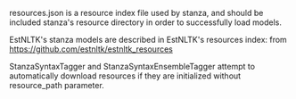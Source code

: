 resources.json is a resource index file used by stanza, and should be included stanza's resource directory in order to successfully load models.

EstNLTK's stanza models are described in EstNLTK's resources index: from https://github.com/estnltk/estnltk_resources

StanzaSyntaxTagger and StanzaSyntaxEnsembleTagger attempt to automatically download resources if they are initialized without resource_path parameter.
